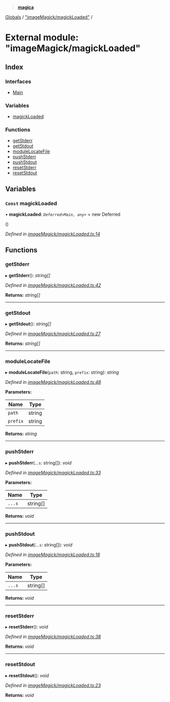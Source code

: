 > **[magica](../README.md)**

[Globals](../README.md) / ["imageMagick/magickLoaded"](_imagemagick_magickloaded_.md) /

# External module: "imageMagick/magickLoaded"

## Index

### Interfaces

* [Main](../interfaces/_imagemagick_magickloaded_.main.md)

### Variables

* [magickLoaded](_imagemagick_magickloaded_.md#const-magickloaded)

### Functions

* [getStderr](_imagemagick_magickloaded_.md#getstderr)
* [getStdout](_imagemagick_magickloaded_.md#getstdout)
* [moduleLocateFile](_imagemagick_magickloaded_.md#modulelocatefile)
* [pushStderr](_imagemagick_magickloaded_.md#pushstderr)
* [pushStdout](_imagemagick_magickloaded_.md#pushstdout)
* [resetStderr](_imagemagick_magickloaded_.md#resetstderr)
* [resetStdout](_imagemagick_magickloaded_.md#resetstdout)

## Variables

### `Const` magickLoaded

• **magickLoaded**: *`Deferred<Main, any>`* =  new Deferred<Main>()

*Defined in [imageMagick/magickLoaded.ts:14](https://github.com/cancerberoSgx/magica/blob/c6ded1a/src/imageMagick/magickLoaded.ts#L14)*

## Functions

###  getStderr

▸ **getStderr**(): *string[]*

*Defined in [imageMagick/magickLoaded.ts:42](https://github.com/cancerberoSgx/magica/blob/c6ded1a/src/imageMagick/magickLoaded.ts#L42)*

**Returns:** *string[]*

___

###  getStdout

▸ **getStdout**(): *string[]*

*Defined in [imageMagick/magickLoaded.ts:27](https://github.com/cancerberoSgx/magica/blob/c6ded1a/src/imageMagick/magickLoaded.ts#L27)*

**Returns:** *string[]*

___

###  moduleLocateFile

▸ **moduleLocateFile**(`path`: string, `prefix`: string): *string*

*Defined in [imageMagick/magickLoaded.ts:48](https://github.com/cancerberoSgx/magica/blob/c6ded1a/src/imageMagick/magickLoaded.ts#L48)*

**Parameters:**

Name | Type |
------ | ------ |
`path` | string |
`prefix` | string |

**Returns:** *string*

___

###  pushStderr

▸ **pushStderr**(...`s`: string[]): *void*

*Defined in [imageMagick/magickLoaded.ts:33](https://github.com/cancerberoSgx/magica/blob/c6ded1a/src/imageMagick/magickLoaded.ts#L33)*

**Parameters:**

Name | Type |
------ | ------ |
`...s` | string[] |

**Returns:** *void*

___

###  pushStdout

▸ **pushStdout**(...`s`: string[]): *void*

*Defined in [imageMagick/magickLoaded.ts:18](https://github.com/cancerberoSgx/magica/blob/c6ded1a/src/imageMagick/magickLoaded.ts#L18)*

**Parameters:**

Name | Type |
------ | ------ |
`...s` | string[] |

**Returns:** *void*

___

###  resetStderr

▸ **resetStderr**(): *void*

*Defined in [imageMagick/magickLoaded.ts:38](https://github.com/cancerberoSgx/magica/blob/c6ded1a/src/imageMagick/magickLoaded.ts#L38)*

**Returns:** *void*

___

###  resetStdout

▸ **resetStdout**(): *void*

*Defined in [imageMagick/magickLoaded.ts:23](https://github.com/cancerberoSgx/magica/blob/c6ded1a/src/imageMagick/magickLoaded.ts#L23)*

**Returns:** *void*